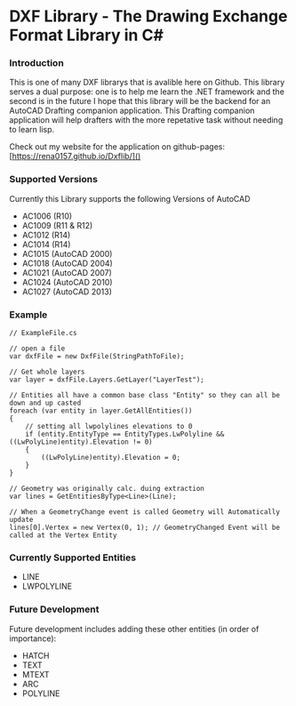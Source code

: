 # DXF Library - The Drawing Exchange Format Library in C#

### Introduction
This is one of many DXF librarys that is avalible here on Github. This library serves a dual purpose:
one is to help me learn the .NET framework and the second is in the future I hope that this library
will be the backend for an AutoCAD Drafting companion application. This Drafting companion application
will help drafters with the more repetative task without needing to learn lisp.

Check out my website for the application on github-pages: [https://rena0157.github.io/Dxflib/]()

### Supported Versions
Currently this Library supports the following Versions of AutoCAD
- AC1006 (R10)
- AC1009 (R11 & R12)
- AC1012 (R14)
- AC1014 (R14)
- AC1015 (AutoCAD 2000)
- AC1018 (AutoCAD 2004)
- AC1021 (AutoCAD 2007)
- AC1024 (AutoCAD 2010)
- AC1027 (AutoCAD 2013)

### Example

```
// ExampleFile.cs

// open a file
var dxfFile = new DxfFile(StringPathToFile);

// Get whole layers
var layer = dxfFile.Layers.GetLayer("LayerTest");

// Entities all have a common base class "Entity" so they can all be down and up casted
foreach (var entity in layer.GetAllEntities())
{
	// setting all lwpolylines elevations to 0
	if (entity.EntityType == EntityTypes.LwPolyline && ((LwPolyLine)entity).Elevation != 0)
	{
		((LwPolyLine)entity).Elevation = 0;
	}
}

// Geometry was originally calc. duing extraction
var lines = GetEntitiesByType<Line>(Line);

// When a GeometryChange event is called Geometry will Automatically update
lines[0].Vertex = new Vertex(0, 1); // GeometryChanged Event will be called at the Vertex Entity
```

### Currently Supported Entities
- LINE
- LWPOLYLINE

### Future Development
Future development includes adding these other entities (in order of importance):
- HATCH
- TEXT
- MTEXT
- ARC
- POLYLINE
